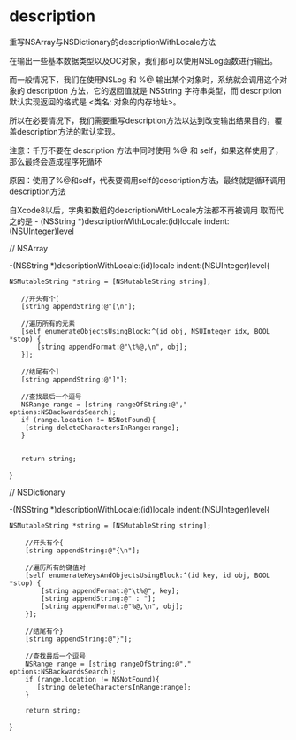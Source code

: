 # description
重写NSArray与NSDictionary的descriptionWithLocale方法

在输出一些基本数据类型以及OC对象，我们都可以使用NSLog函数进行输出。

而一般情况下，我们在使用NSLog 和 %@ 输出某个对象时，系统就会调用这个对象的 description 方法，它的返回值就是 NSString 字符串类型，而 description 默认实现返回的格式是 <类名: 对象的内存地址>。

所以在必要情况下，我们需要重写description方法以达到改变输出结果目的，覆盖description方法的默认实现。

注意：千万不要在 description 方法中同时使用 %@ 和 self，如果这样使用了，那么最终会造成程序死循环

原因：使用了%@和self，代表要调用self的description方法，最终就是循环调用description方法

自Xcode8以后，字典和数组的descriptionWithLocale方法都不再被调用
取而代之的是 - (NSString *)descriptionWithLocale:(id)locale indent:(NSUInteger)level


// NSArray

-(NSString *)descriptionWithLocale:(id)locale indent:(NSUInteger)level{
	
    NSMutableString *string = [NSMutableString string];
       
       //开头有个[
       [string appendString:@"[\n"];
       
       //遍历所有的元素
       [self enumerateObjectsUsingBlock:^(id obj, NSUInteger idx, BOOL *stop) {
           [string appendFormat:@"\t%@,\n", obj];
       }];
       
       //结尾有个]
       [string appendString:@"]"];
       
       //查找最后一个逗号
       NSRange range = [string rangeOfString:@"," options:NSBackwardsSearch];
       if (range.location != NSNotFound){
       	[string deleteCharactersInRange:range];
       }
       
    
       return string;
}

// NSDictionary

-(NSString *)descriptionWithLocale:(id)locale indent:(NSUInteger)level{
    
    NSMutableString *string = [NSMutableString string];
        
        //开头有个{
        [string appendString:@"{\n"];
        
        //遍历所有的键值对
        [self enumerateKeysAndObjectsUsingBlock:^(id key, id obj, BOOL *stop) {
            [string appendFormat:@"\t%@", key];
            [string appendString:@" : "];
            [string appendFormat:@"%@,\n", obj];
        }];
        
        //结尾有个}
        [string appendString:@"}"];
        
        //查找最后一个逗号
        NSRange range = [string rangeOfString:@"," options:NSBackwardsSearch];
        if (range.location != NSNotFound){
           [string deleteCharactersInRange:range];
        }
        
        return string;
    
} 

